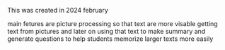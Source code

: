 This was created in 2024 february

main fetures are picture processing so that text are more visable
getting text from pictures and later on using that text to make summary and generate questions
to help students memorize larger texts more easily 
